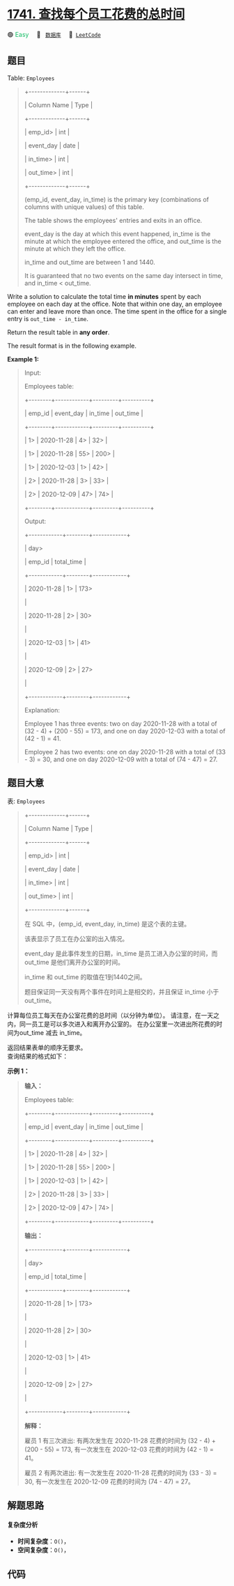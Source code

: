 # [1741. 查找每个员工花费的总时间](https://leetcode.com/problems/find-total-time-spent-by-each-employee)

🟢 <font color=#15bd66>Easy</font>&emsp; 🔖&ensp; [`数据库`](/outline/tag/database.md)&emsp; 🔗&ensp;[`LeetCode`](https://leetcode.com/problems/find-total-time-spent-by-each-employee)

## 题目

Table: `Employees`

> 
> 
> 
> 
> 
> +-------------+------+
> 
> | Column Name | Type |
> 
> +-------------+------+
> 
> | emp_id> 
>   | int  |
> 
> | event_day   | date |
> 
> | in_time> 
>  | int  |
> 
> | out_time> 
> | int  |
> 
> +-------------+------+
> 
> (emp_id, event_day, in_time) is the primary key (combinations of columns with unique values) of this table.
> 
> The table shows the employees' entries and exits in an office.
> 
> event_day is the day at which this event happened, in_time is the minute at which the employee entered the office, and out_time is the minute at which they left the office.
> 
> in_time and out_time are between 1 and 1440.
> 
> It is guaranteed that no two events on the same day intersect in time, and in_time < out_time.
> 
> 



Write a solution to calculate the total time **in minutes** spent by each
employee on each day at the office. Note that within one day, an employee can
enter and leave more than once. The time spent in the office for a single
entry is `out_time - in_time`.

Return the result table in **any order**.

The result format is in the following example.



**Example 1:**

> Input: 
> 
> Employees table:
> 
> +--------+------------+---------+----------+
> 
> | emp_id | event_day  | in_time | out_time |
> 
> +--------+------------+---------+----------+
> 
> | 1> 
>   | 2020-11-28 | 4> 
>    | 32> 
>    |
> 
> | 1> 
>   | 2020-11-28 | 55> 
>   | 200> 
>   |
> 
> | 1> 
>   | 2020-12-03 | 1> 
>    | 42> 
>    |
> 
> | 2> 
>   | 2020-11-28 | 3> 
>    | 33> 
>    |
> 
> | 2> 
>   | 2020-12-09 | 47> 
>   | 74> 
>    |
> 
> +--------+------------+---------+----------+
> 
> Output: 
> 
> +------------+--------+------------+
> 
> | day> 
> > 
> | emp_id | total_time |
> 
> +------------+--------+------------+
> 
> | 2020-11-28 | 1> 
>   | 173> 
> > 
> |
> 
> | 2020-11-28 | 2> 
>   | 30> 
> > 
>  |
> 
> | 2020-12-03 | 1> 
>   | 41> 
> > 
>  |
> 
> | 2020-12-09 | 2> 
>   | 27> 
> > 
>  |
> 
> +------------+--------+------------+
> 
> Explanation: 
> 
> Employee 1 has three events: two on day 2020-11-28 with a total of (32 - 4) + (200 - 55) = 173, and one on day 2020-12-03 with a total of (42 - 1) = 41.
> 
> Employee 2 has two events: one on day 2020-11-28 with a total of (33 - 3) = 30, and one on day 2020-12-09 with a total of (74 - 47) = 27.
> 
> 


## 题目大意

表: `Employees`

> 
> 
> 
> 
> 
> +-------------+------+
> 
> | Column Name | Type |
> 
> +-------------+------+
> 
> | emp_id> 
>   | int  |
> 
> | event_day   | date |
> 
> | in_time> 
>  | int  |
> 
> | out_time> 
> | int  |
> 
> +-------------+------+
> 
> 在 SQL 中，(emp_id, event_day, in_time) 是这个表的主键。
> 
> 该表显示了员工在办公室的出入情况。
> 
> event_day 是此事件发生的日期，in_time 是员工进入办公室的时间，而 out_time 是他们离开办公室的时间。
> 
> in_time 和 out_time 的取值在1到1440之间。
> 
> 题目保证同一天没有两个事件在时间上是相交的，并且保证 in_time 小于 out_time。
> 
> 



计算每位员工每天在办公室花费的总时间（以分钟为单位）。 请注意，在一天之内，同一员工是可以多次进入和离开办公室的。
在办公室里一次进出所花费的时间为out_time 减去 in_time。

返回结果表单的顺序无要求。  
查询结果的格式如下：



**示例 1：**

> 
> 
> 
> 
> 
> **输入：**
> 
> Employees table:
> 
> +--------+------------+---------+----------+
> 
> | emp_id | event_day  | in_time | out_time |
> 
> +--------+------------+---------+----------+
> 
> | 1> 
>   | 2020-11-28 | 4> 
>    | 32> 
>    |
> 
> | 1> 
>   | 2020-11-28 | 55> 
>   | 200> 
>   |
> 
> | 1> 
>   | 2020-12-03 | 1> 
>    | 42> 
>    |
> 
> | 2> 
>   | 2020-11-28 | 3> 
>    | 33> 
>    |
> 
> | 2> 
>   | 2020-12-09 | 47> 
>   | 74> 
>    |
> 
> +--------+------------+---------+----------+
> 
> **输出：**
> 
> +------------+--------+------------+
> 
> | day> 
> > 
> | emp_id | total_time |
> 
> +------------+--------+------------+
> 
> | 2020-11-28 | 1> 
>   | 173> 
> > 
> |
> 
> | 2020-11-28 | 2> 
>   | 30> 
> > 
>  |
> 
> | 2020-12-03 | 1> 
>   | 41> 
> > 
>  |
> 
> | 2020-12-09 | 2> 
>   | 27> 
> > 
>  |
> 
> +------------+--------+------------+
> 
> **解释：**
> 
> 雇员 1 有三次进出: 有两次发生在 2020-11-28 花费的时间为 (32 - 4) + (200 - 55) = 173, 有一次发生在 2020-12-03 花费的时间为 (42 - 1) = 41。
> 
> 雇员 2 有两次进出: 有一次发生在 2020-11-28 花费的时间为 (33 - 3) = 30,  有一次发生在 2020-12-09 花费的时间为 (74 - 47) = 27。
> 
> 


## 解题思路

#### 复杂度分析

- **时间复杂度**：`O()`，
- **空间复杂度**：`O()`，

## 代码

```javascript

```